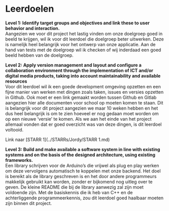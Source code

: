 # Leerdoelen

**Level 1: Identify target groups and objectives and link these to user behavior and interaction.**\
Aangezien we voor dit project het lastig vinden om onze doelgroep goed in beeld te krijgen, wil ik voor dit leerdoel die doelgroep beter uitwerken. Deze is namelijk heel belangrijk voor het ontwerp van onze applicatie. Aan de hand van tests met de doelgroep wil ik checken of wij inderdaad een goed beeld hebben van de doelgroep.

**Level 2: Apply version management and layout and configure a collaboration environment through the implementation of ICT and/or digital media products, taking into account maintainability and available resources**\
Voor dit leerdoel wil ik een goede development omgeving opzetten en een fijne manier van werken met dingen zoals taken, issues en versies opzetten in Github. Ook moet er een link gemaakt worden tussen Github en Gitlab aangezien hier alle documenten voor school op moeten komen te staan. Dit is belangrijk voor dit project aangezien we maar 10 weken hebben en het dus heel belangrijk is om te zien hoeveel er nog gedaan moet worden om op een nieuwe ‘versie’ te komen. Als we aan het einde van het project allemaal vonden dat er goed overzicht was van deze dingen, is dit leerdoel voltooid.

Link naar [STARR 1](../STARRs/Jordy/STARR 1.md)

**Level 3: Build and make available a software system in line with existing systems and on the basis of the designed architecture, using existing frameworks.**\
Een library schrijven voor de Arduino’s die vrijwel als plug en play werken om deze vervolgens automatisch te koppelen met onze backend. Het doel is bereikt als de library geschreven is en het door andere programmeurs makkelijk gebruikt kan worden, zonder er bijkomend nog uitleg over te geven. De kleine README die bij de library aanwezig zal zijn moet voldoende zijn. Met de basiskennis die ik heb van C++ en de achterliggende programmeerkennis, zou dit leerdoel goed haalbaar moeten zijn binnen dit project. 
